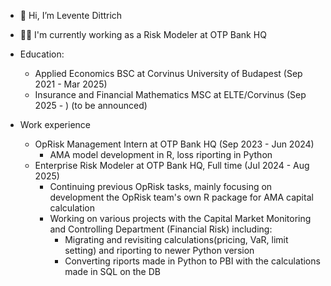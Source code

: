 - 👋 Hi, I’m Levente Dittrich
- 👨‍🎓 I'm currently working as a Risk Modeler at OTP Bank HQ

- Education:
  - Applied Economics BSC at Corvinus University of Budapest (Sep 2021 - Mar 2025)
  - Insurance and Financial Mathematics MSC at ELTE/Corvinus (Sep 2025 - ) (to be announced)
- Work experience
  - OpRisk Management Intern at OTP Bank HQ (Sep 2023 - Jun 2024)
    - AMA model development in R, loss riporting in Python
  - Enterprise Risk Modeler at OTP Bank HQ, Full time (Jul 2024 - Aug 2025)
    - Continuing previous OpRisk tasks, mainly focusing on development the OpRisk team's own R package for AMA capital calculation
    - Working on various projects with the Capital Market Monitoring and Controlling Department (Financial Risk) including:
      - Migrating and revisiting calculations(pricing, VaR, limit setting) and riporting to newer Python version
      - Converting riports made in Python to PBI with the calculations made in SQL on the DB 


<!---
DLeves/DLeves is a ✨ special ✨ repository because its `README.md` (this file) appears on your GitHub profile.
You can click the Preview link to take a look at your changes.
--->
